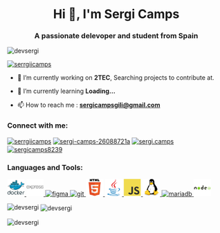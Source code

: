 <h1 align="center">Hi 👋, I'm Sergi Camps</h1>
<h3 align="center">A passionate delevoper and student from Spain</h3>
<p align="left"> <img src="https://komarev.com/ghpvc/?username=devsergi&label=Profile%20views&color=0e75b6&style=flat" alt="devsergi" /> </p>

<p align="left"> <a href="https://twitter.com/serrgiicamps" target="blank"><img src="https://img.shields.io/twitter/follow/serrgiicamps?logo=twitter&style=for-the-badge" alt="serrgiicamps" /></a> </p>

- 🔭 I’m currently working on **2TEC**, Searching projects to contribute at.

- 🌱 I’m currently learning **Loading...**

- 📫 How to reach me : **sergicampsgili@gmail.com**

<h3 align="left">Connect with me:</h3>
<p align="left">
<a href="https://twitter.com/serrgiicamps" target="blank"><img align="center" src="https://raw.githubusercontent.com/rahuldkjain/github-profile-readme-generator/master/src/images/icons/Social/twitter.svg" alt="serrgiicamps" height="30" width="40" /></a>
<a href="https://linkedin.com/in/sergi-camps-26088721a" target="blank"><img align="center" src="https://raw.githubusercontent.com/rahuldkjain/github-profile-readme-generator/master/src/images/icons/Social/linked-in-alt.svg" alt="sergi-camps-26088721a" height="30" width="40" /></a>
<a href="https://instagram.com/sergi.camps" target="blank"><img align="center" src="https://raw.githubusercontent.com/rahuldkjain/github-profile-readme-generator/master/src/images/icons/Social/instagram.svg" alt="sergi.camps" height="30" width="40" /></a>
<a href="https://www.youtube.com/c/sergicamps8239" target="blank"><img align="center" src="https://raw.githubusercontent.com/rahuldkjain/github-profile-readme-generator/master/src/images/icons/Social/youtube.svg" alt="sergicamps8239" height="30" width="40" /></a>
</p>

<h3 align="left">Languages and Tools:</h3>
<p align="left"> <a href="https://www.docker.com/" target="_blank" rel="noreferrer"> <img src="https://raw.githubusercontent.com/devicons/devicon/master/icons/docker/docker-original-wordmark.svg" alt="docker" width="40" height="40"/> </a> <a href="https://expressjs.com" target="_blank" rel="noreferrer"> <img src="https://raw.githubusercontent.com/devicons/devicon/master/icons/express/express-original-wordmark.svg" alt="express" width="40" height="40"/> </a> <a href="https://www.figma.com/" target="_blank" rel="noreferrer"> <img src="https://www.vectorlogo.zone/logos/figma/figma-icon.svg" alt="figma" width="40" height="40"/> </a> <a href="https://git-scm.com/" target="_blank" rel="noreferrer"> <img src="https://www.vectorlogo.zone/logos/git-scm/git-scm-icon.svg" alt="git" width="40" height="40"/> </a> <a href="https://www.w3.org/html/" target="_blank" rel="noreferrer"> <img src="https://raw.githubusercontent.com/devicons/devicon/master/icons/html5/html5-original-wordmark.svg" alt="html5" width="40" height="40"/> </a> <a href="https://www.java.com" target="_blank" rel="noreferrer"> <img src="https://raw.githubusercontent.com/devicons/devicon/master/icons/java/java-original.svg" alt="java" width="40" height="40"/> </a> <a href="https://developer.mozilla.org/en-US/docs/Web/JavaScript" target="_blank" rel="noreferrer"> <img src="https://raw.githubusercontent.com/devicons/devicon/master/icons/javascript/javascript-original.svg" alt="javascript" width="40" height="40"/> </a> <a href="https://www.linux.org/" target="_blank" rel="noreferrer"> <img src="https://raw.githubusercontent.com/devicons/devicon/master/icons/linux/linux-original.svg" alt="linux" width="40" height="40"/> </a> <a href="https://mariadb.org/" target="_blank" rel="noreferrer"> <img src="https://www.vectorlogo.zone/logos/mariadb/mariadb-icon.svg" alt="mariadb" width="40" height="40"/> </a> <a href="https://nodejs.org" target="_blank" rel="noreferrer"> <img src="https://raw.githubusercontent.com/devicons/devicon/master/icons/nodejs/nodejs-original-wordmark.svg" alt="nodejs" width="40" height="40"/> </a></p>

<p><img align="left" src="https://github-readme-stats.vercel.app/api/top-langs?username=devsergi&show_icons=true&locale=en&layout=compact" alt="devsergi" /></p>

<p>&nbsp;<img align="center" src="https://github-readme-stats.vercel.app/api?username=devsergi&show_icons=true&locale=en" alt="devsergi" /></p>

<p><img align="center" src="https://github-readme-streak-stats.herokuapp.com/?user=devsergi&" alt="devsergi" /></p>

